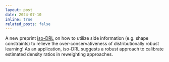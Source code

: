 ```yaml
---
layout: post
date: 2024-07-10
inline: true
related_posts: false
---
```


A new preprint [iso-DRL](https://arxiv.org/abs/2407.06867) on how to utilize side information (e.g. shape constraints) to relieve the over-conservativeness of distributionally robust learning! As an application, iso-DRL suggests a robust approach to calibrate estimated density ratios in reweighting approaches.
